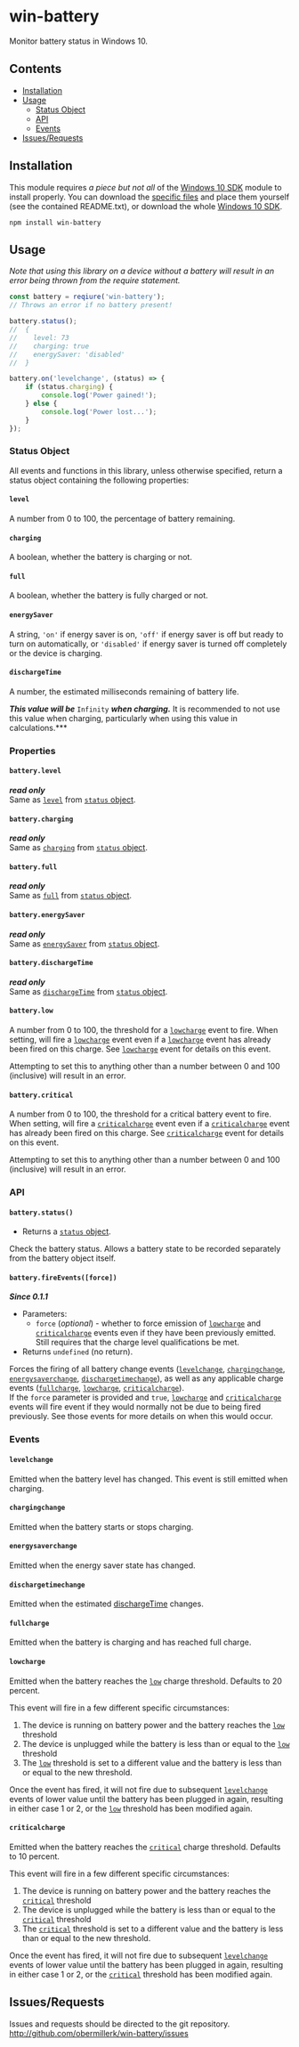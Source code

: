 # win-battery
Monitor battery status in Windows 10.

## Contents
* [Installation](#installation)
* [Usage](#usage)
    * [Status Object](#status-object)
    * [API](#api)
    * [Events](#events)
* [Issues/Requests](#issuesrequests)

## Installation

This module requires *a piece but not all* of the [Windows 10 SDK](https://developer.microsoft.com/en-us/windows/downloads/windows-10-sdk) module to install properly. You can download the [specific files](https://github.com/obermillerk/win-battery/blob/master/UnionMetadata.zip) and place them yourself (see the contained README.txt), or download the whole [Windows 10 SDK](https://developer.microsoft.com/en-us/windows/downloads/windows-10-sdk).

```
npm install win-battery
```

## Usage

*Note that using this library on a device without a battery will result in an error being thrown from the require statement.*

```javascript
const battery = reqiure('win-battery');
// Throws an error if no battery present!

battery.status();
//  {
//    level: 73
//    charging: true
//    energySaver: 'disabled'
//  }

battery.on('levelchange', (status) => {
    if (status.charging) {
        console.log('Power gained!');
    } else {
        console.log('Power lost...');
    }
});
```

### Status Object
All events and functions in this library, unless otherwise specified, return a status object containing the following properties:

#### `level`
A number from 0 to 100, the percentage of battery remaining.

#### `charging`
A boolean, whether the battery is charging or not.

#### `full`
A boolean, whether the battery is fully charged or not.

#### `energySaver`
A string, `'on'` if energy saver is on, `'off'` if energy saver is off but ready to turn on automatically, or `'disabled'` if energy saver is turned off completely or the device is charging.

#### `dischargeTime`
A number, the estimated milliseconds remaining of battery life.

***This value will be*** `Infinity` ***when charging.*** It is recommended to not use this value when charging, particularly when using this value in calculations.***


### Properties

#### `battery.level`
***read only***  
Same as [`level`](#level) from [`status` object](#status-object).

#### `battery.charging`
***read only***  
Same as [`charging`](#charging) from [`status` object](#status-object).

#### `battery.full`
***read only***  
Same as [`full`](#full) from [`status` object](#status-object).

#### `battery.energySaver`
***read only***  
Same as [`energySaver`](#energysaver) from [`status` object](#status-object).

#### `battery.dischargeTime`
***read only***  
Same as [`dischargeTime`](#dischargetime) from [`status` object](#status-object).

#### `battery.low`
A number from 0 to 100, the threshold for a [`lowcharge`](#lowcharge) event to fire. When setting, will fire a [`lowcharge`](#lowcharge) event even if a [`lowcharge`](#lowcharge) event has already been fired on this charge. See [`lowcharge`](#lowcharge) event for details on this event.

Attempting to set this to anything other than a number between 0 and 100 (inclusive) will result in an error.

#### `battery.critical`
A number from 0 to 100, the threshold for a critical battery event to fire. When setting, will fire a [`criticalcharge`](#criticalcharge) event even if a [`criticalcharge`](#criticalcharge) event has already been fired on this charge. See [`criticalcharge`](#criticalcharge) event for details on this event.

Attempting to set this to anything other than a number between 0 and 100 (inclusive) will result in an error.

### API

#### `battery.status()`
* Returns a [`status` object](#status-object).

Check the battery status. Allows a battery state to be recorded separately from the battery object itself.

#### `battery.fireEvents([force])`
***Since 0.1.1***
* Parameters:
  * `force` (*optional*) - whether to force emission of [`lowcharge`](#lowcharge) and [`criticalcharge`](#criticalcharge) events even if they have been previously emitted. Still requires that the charge level qualifications be met.
* Returns `undefined` (no return).

Forces the firing of all battery change events ([`levelchange`](#levelchange), [`chargingchange`](#chargingchange), [`energysaverchange`](#energysaverchange), [`dischargetimechange`](#dischargetimechange)), as well as any applicable charge events ([`fullcharge`](#fullcharge), [`lowcharge`](#lowcharge), [`criticalcharge`](#criticalcharge)).  
If the `force` parameter is provided and `true`, [`lowcharge`](#lowcharge) and [`criticalcharge`](#criticalcharge) events will fire event if they would normally not be due to being fired previously. See those events for more details on when this would occur.

### Events
#### `levelchange`
Emitted when the battery level has changed. This event is still emitted when charging.

#### `chargingchange`
Emitted when the battery starts or stops charging.

#### `energysaverchange`
Emitted when the energy saver state has changed.

#### `dischargetimechange`
Emitted when the estimated [dischargeTime](#dischargetime) changes.

#### `fullcharge`
Emitted when the battery is charging and has reached full charge.

#### `lowcharge`
Emitted when the battery reaches the [`low`](#batterylow) charge threshold. Defaults to 20 percent.

This event will fire in a few different specific circumstances:
1. The device is running on battery power and the battery reaches the [`low`](#batterylow) threshold
2. The device is unplugged while the battery is less than or equal to the [`low`](#batterylow) threshold
3. The [`low`](#batterylow) threshold is set to a different value and the battery is less than or equal to the new threshold.

Once the event has fired, it will not fire due to subsequent [`levelchange`](#levelchange) events of lower value until the battery has been plugged in again, resulting in either case 1 or 2, or the  [`low`](#batterylow) threshold has been modified again.


#### `criticalcharge`
Emitted when the battery reaches the [`critical`](#batterycritical) charge threshold. Defaults to 10 percent.

This event will fire in a few different specific circumstances:
1. The device is running on battery power and the battery reaches the [`critical`](#batterycritical) threshold
2. The device is unplugged while the battery is less than or equal to the [`critical`](#batterycritical) threshold
3. The [`critical`](#batterycritical) threshold is set to a different value and the battery is less than or equal to the new threshold.

Once the event has fired, it will not fire due to subsequent [`levelchange`](#levelchange) events of lower value until the battery has been plugged in again, resulting in either case 1 or 2, or the  [`critical`](#batterycritical) threshold has been modified again.

## Issues/Requests
Issues and requests should be directed to the git repository.
http://github.com/obermillerk/win-battery/issues